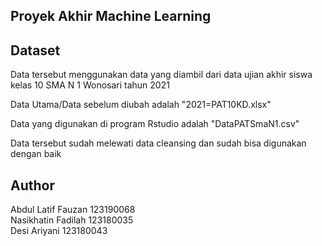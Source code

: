## Proyek Akhir Machine Learning
 
 ## Dataset
 Data tersebut menggunakan data yang diambil dari data ujian akhir siswa kelas 10 SMA N 1 Wonosari tahun 2021
 
 Data Utama/Data sebelum diubah adalah "2021=PAT10KD.xlsx"
 
 Data yang digunakan di program Rstudio adalah "DataPATSmaN1.csv"
 
 Data tersebut sudah melewati data cleansing dan sudah bisa digunakan dengan baik
 
 ## Author
 Abdul Latif Fauzan 123190068
 <br>
 Nasikhatin Fadilah 123180035
 <br>
 Desi Ariyani 123180043
